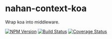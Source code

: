 # nahan-context-koa

Wrap koa into middleware.

[![NPM Version][npm-image]][npm-url]
[![Build Status][travis-ci-image]][travis-ci-url]
[![Coverage Status][coveralls-image]][coveralls-url]

[npm-image]: https://img.shields.io/npm/v/nahan-context-koa.svg
[npm-url]: https://www.npmjs.com/package/nahan-context-koa
[travis-ci-image]: https://travis-ci.org/nahanjs/nahan-context-koa.svg?branch=master
[travis-ci-url]: https://travis-ci.org/nahanjs/nahan-context-koa
[coveralls-image]: https://coveralls.io/repos/github/nahanjs/nahan-context-koa/badge.svg?branch=master
[coveralls-url]: https://coveralls.io/github/nahanjs/nahan-context-koa?branch=master
